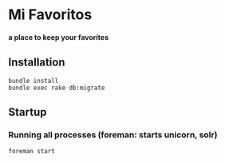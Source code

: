 Mi Favoritos
===========

#### a place to keep your favorites

## Installation
```
bundle install
bundle exec rake db:migrate
```

## Startup

### Running all processes (foreman: starts unicorn, solr)
```
foreman start
```